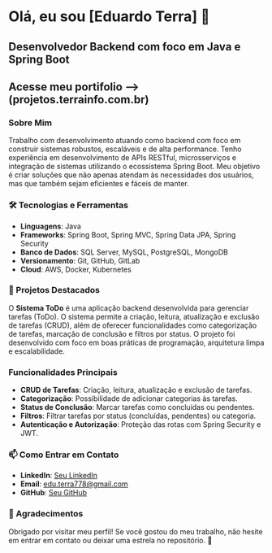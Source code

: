 # Olá, eu sou [Eduardo Terra] 👋

## Desenvolvedor Backend com foco em Java e Spring Boot
## Acesse meu portifolio --> (projetos.terrainfo.com.br)

### Sobre Mim
Trabalho com desenvolvimento atuando como backend com foco em construir sistemas robustos, escaláveis e de alta performance. 
Tenho experiência em desenvolvimento de APIs RESTful, microsserviços e integração de sistemas utilizando o ecossistema Spring Boot. 
Meu objetivo é criar soluções que não apenas atendam às necessidades dos usuários, mas que também sejam eficientes e fáceis de manter.

### 🛠️ Tecnologias e Ferramentas

- **Linguagens**: Java 
- **Frameworks**: Spring Boot, Spring MVC, Spring Data JPA, Spring Security
- **Banco de Dados**: SQL Server, MySQL, PostgreSQL, MongoDB
- **Versionamento**: Git, GitHub, GitLab
- **Cloud**: AWS, Docker, Kubernetes

### 🚀 Projetos Destacados

O **Sistema ToDo** é uma aplicação backend desenvolvida para gerenciar tarefas (ToDo). O sistema permite a criação, leitura, atualização e exclusão de tarefas (CRUD), além de oferecer funcionalidades como categorização de tarefas, 
marcação de conclusão e filtros por status. O projeto foi desenvolvido com foco em boas práticas de programação, arquitetura limpa e escalabilidade.

### Funcionalidades Principais
- **CRUD de Tarefas**: Criação, leitura, atualização e exclusão de tarefas.
- **Categorização**: Possibilidade de adicionar categorias às tarefas.
- **Status de Conclusão**: Marcar tarefas como concluídas ou pendentes.
- **Filtros**: Filtrar tarefas por status (concluídas, pendentes) ou categoria.
- **Autenticação e Autorização**: Proteção das rotas com Spring Security e JWT.


### 📫 Como Entrar em Contato

- **LinkedIn**: [Seu LinkedIn](www.linkedin.com/in/eduardo-terra-0b34b2123)
- **Email**: edu.terra778@gmail.com
- **GitHub**: [Seu GitHub](https://github.com/insomanic778)

### 🌟 Agradecimentos

Obrigado por visitar meu perfil! Se você gostou do meu trabalho, não hesite em entrar em contato ou deixar uma estrela no repositório. 🚀
